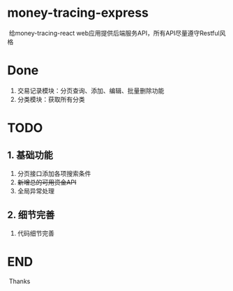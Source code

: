 # money-tracing-express

​	给money-tracing-react web应用提供后端服务API，所有API尽量遵守Restful风格

# Done

1. 交易记录模块：分页查询、添加、编辑、批量删除功能
2. 分类模块：获取所有分类

# TODO

## 1. 基础功能

1. 分页接口添加各项搜索条件
2. ~~新增总的可用资金API~~
3. 全局异常处理

## 2. 细节完善

1. 代码细节完善

# END

​	Thanks 

